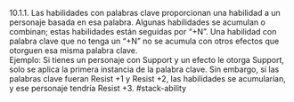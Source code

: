 10.1.1. Las habilidades con palabras clave proporcionan una habilidad a un personaje basada en esa palabra. Algunas habilidades se acumulan o combinan; estas habilidades están seguidas por “+N”. Una habilidad con palabra clave que no tenga un “+N” no se acumula con otros efectos que otorguen esa misma palabra clave.  
Ejemplo: Si tienes un personaje con Support y un efecto le otorga Support, solo se aplica la primera instancia de la palabra clave. Sin embargo, si las palabras clave fueran Resist +1 y Resist +2, las habilidades se acumularían, y ese personaje tendría Resist +3.
#stack-ability